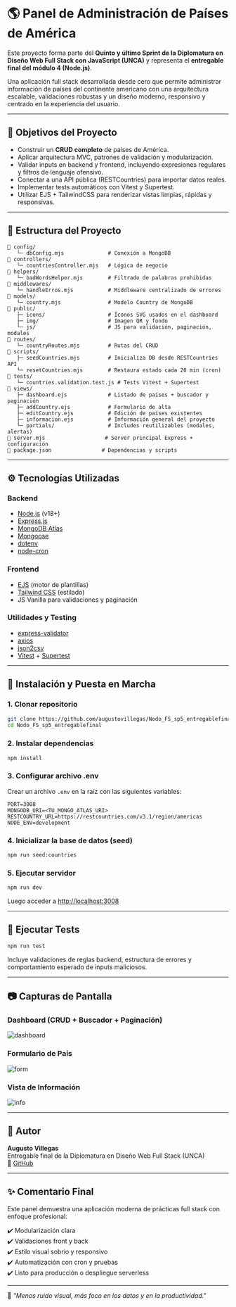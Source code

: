 # 🌎 Panel de Administración de Países de América

Este proyecto forma parte del **Quinto y último Sprint de la Diplomatura en Diseño Web Full Stack con JavaScript (UNCA)** y representa el **entregable final del módulo 4 (Node.js)**.

Una aplicación full stack desarrollada desde cero que permite administrar información de países del continente americano con una arquitectura escalable, validaciones robustas y un diseño moderno, responsivo y centrado en la experiencia del usuario.

---

## 🎯 Objetivos del Proyecto

- Construir un **CRUD completo** de países de América.
- Aplicar arquitectura MVC, patrones de validación y modularización.
- Validar inputs en backend y frontend, incluyendo expresiones regulares y filtros de lenguaje ofensivo.
- Conectar a una API pública (RESTCountries) para importar datos reales.
- Implementar tests automáticos con Vitest y Supertest.
- Utilizar EJS + TailwindCSS para renderizar vistas limpias, rápidas y responsivas.

---

## 🧱 Estructura del Proyecto

```
📁 config/
   └─ dbConfig.mjs              # Conexión a MongoDB
📁 controllers/
   └─ countriesController.mjs   # Lógica de negocio
📁 helpers/
   └─ badWordsHelper.mjs        # Filtrado de palabras prohibidas
📁 middlewares/
   └─ handleErros.mjs           # Middleware centralizado de errores
📁 models/
   └─ country.mjs               # Modelo Country de MongoDB
📁 public/
   ├─ icons/                    # Íconos SVG usados en el dashboard
   ├─ img/                      # Imagen QR y fondo
   └─ js/                       # JS para validación, paginación, modales
📁 routes/
   └─ countryRoutes.mjs         # Rutas del CRUD
📁 scripts/
   ├─ seedCountries.mjs         # Inicializa DB desde RESTCountries API
   └─ resetCountries.mjs        # Restaura estado cada 20 min (cron)
📁 tests/
   └─ countries.validation.test.js # Tests Vitest + Supertest
📁 views/
   ├─ dashboard.ejs             # Listado de países + buscador y paginación
   ├─ addCountry.ejs            # Formulario de alta
   ├─ editCountry.ejs           # Edición de países existentes
   ├─ informacion.ejs           # Información general del proyecto
   └─ partials/                 # Includes reutilizables (modales, alertas)
📄 server.mjs                   # Server principal Express + configuración
📄 package.json                # Dependencias y scripts
```

---

## ⚙️ Tecnologías Utilizadas

### Backend
- [Node.js](https://nodejs.org/) (v18+)
- [Express.js](https://expressjs.com/)
- [MongoDB Atlas](https://www.mongodb.com/cloud/atlas)
- [Mongoose](https://mongoosejs.com/)
- [dotenv](https://www.npmjs.com/package/dotenv)
- [node-cron](https://www.npmjs.com/package/node-cron)

### Frontend
- [EJS](https://ejs.co/) (motor de plantillas)
- [Tailwind CSS](https://tailwindcss.com/) (estilado)
- JS Vanilla para validaciones y paginación

### Utilidades y Testing
- [express-validator](https://express-validator.github.io/docs/)
- [axios](https://axios-http.com/)
- [json2csv](https://www.npmjs.com/package/json2csv)
- [Vitest](https://vitest.dev/) + [Supertest](https://www.npmjs.com/package/supertest)

---

## 🚀 Instalación y Puesta en Marcha

### 1. Clonar repositorio
```bash
git clone https://github.com/augustovillegas/Nodo_FS_sp5_entregablefinal.git
cd Nodo_FS_sp5_entregablefinal
```

### 2. Instalar dependencias
```bash
npm install
```

### 3. Configurar archivo .env
Crear un archivo `.env` en la raíz con las siguientes variables:

```
PORT=3008
MONGODB_URI=<TU_MONGO_ATLAS_URI>
RESTCOUNTRY_URL=https://restcountries.com/v3.1/region/americas
NODE_ENV=development
```

### 4. Inicializar la base de datos (seed)
```bash
npm run seed:countries
```

### 5. Ejecutar servidor
```bash
npm run dev
```
Luego acceder a [http://localhost:3008](http://localhost:3008)

---

## 🧪 Ejecutar Tests

```bash
npm run test
```

Incluye validaciones de reglas backend, estructura de errores y comportamiento esperado de inputs maliciosos.

---

## 📷 Capturas de Pantalla

### Dashboard (CRUD + Buscador + Paginación)
![dashboard](public/img/demo-dashboard.png)

### Formulario de País
![form](public/img/demo-form.png)

### Vista de Información
![info](public/img/demo-info.png)

---

## 📌 Autor

**Augusto Villegas**  
Entregable final de la Diplomatura en Diseño Web Full Stack (UNCA)  
🔗 [GitHub](https://github.com/augustovillegas)

---

## ✨ Comentario Final

Este panel demuestra una aplicación moderna de prácticas full stack con enfoque profesional:

✔️ Modularización clara  
✔️ Validaciones front y back  
✔️ Estilo visual sobrio y responsivo  
✔️ Automatización con cron y pruebas  
✔️ Listo para producción o despliegue serverless

---

🧠 *"Menos ruido visual, más foco en los datos y en la productividad."*